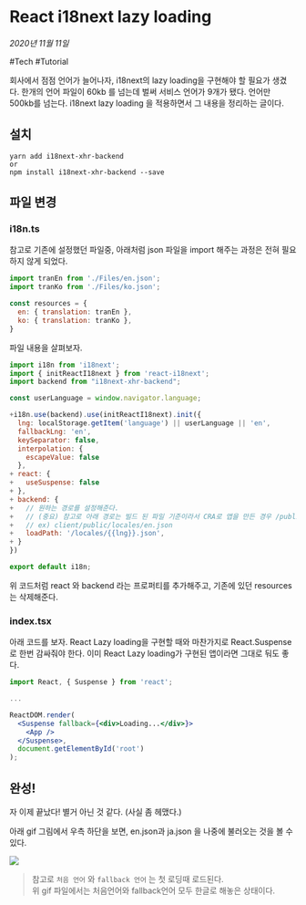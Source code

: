 # React i18next lazy loading

_2020년 11월 11일_

#Tech #Tutorial 

회사에서 점점 언어가 늘어나자, i18next의 lazy loading을 구현해야 할 필요가 생겼다. 한개의 언어 파일이 60kb 를 넘는데 벌써 서비스 언어가 9개가 됐다. 언어만 500kb를 넘는다. i18next lazy loading 을 적용하면서 그 내용을 정리하는 글이다.

## 설치

```null
yarn add i18next-xhr-backend
or
npm install i18next-xhr-backend --save
```

## 파일 변경

### i18n.ts

참고로 기존에 설정했던 파일중, 아래처럼 json 파일을 import 해주는 과정은 전혀 필요하지 않게 되었다.

```jsx
import tranEn from './Files/en.json';
import tranKo from './Files/ko.json';

const resources = {
  en: { translation: tranEn },
  ko: { translation: tranKo },
}
```

파일 내용을 살펴보자.

```jsx
import i18n from 'i18next';
import { initReactI18next } from 'react-i18next';
import backend from "i18next-xhr-backend";

const userLanguage = window.navigator.language;

+i18n.use(backend).use(initReactI18next).init({
  lng: localStorage.getItem('language') || userLanguage || 'en',
  fallbackLng: 'en',
  keySeparator: false,
  interpolation: {
    escapeValue: false
  },
+ react: {
+   useSuspense: false
+ },
+ backend: {
+   // 원하는 경로를 설정해준다. 
+   // (중요) 참고로 아래 경로는 빌드 된 파일 기준이라서 CRA로 앱을 만든 경우 /public 폴더 안에 넣어줘야 한다.
+   // ex) client/public/locales/en.json
+   loadPath: '/locales/{{lng}}.json',
+ }
})

export default i18n;
```

위 코드처럼 react 와 backend 라는 프로퍼티를 추가해주고, 기존에 있던 resources 는 삭제해준다.

### index.tsx

아래 코드를 보자. React Lazy loading을 구현할 때와 마찬가지로 React.Suspense 로 한번 감싸줘야 한다. 이미 React Lazy loading가 구현된 앱이라면 그대로 둬도 좋다.

```jsx
import React, { Suspense } from 'react';

...

ReactDOM.render(
  <Suspense fallback={<div>Loading...</div>}>
    <App />
  </Suspense>,
  document.getElementById('root')
);
```

## 완성!

자 이제 끝났다! 별거 아닌 것 같다. (사실 좀 헤맸다.)

아래 gif 그림에서 우측 하단을 보면, en.json과 ja.json 을 나중에 불러오는 것을 볼 수 있다.

![](https://velog.velcdn.com/images%2Fjohnyworld%2Fpost%2Face4d62c-158f-4976-a317-a0d3bae01f17%2FScreen%20Recording%202020-11-11%20at%2022.16.41.gif)

> 참고로 `처음 언어` 와 `fallback 언어` 는 첫 로딩때 로드된다.  
> 위 gif 파일에서는 처음언어와 fallback언어 모두 한글로 해놓은 상태이다.